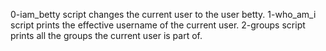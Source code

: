 0-iam_betty script changes the current user to the user betty.
1-who_am_i script prints the effective username of the current user.
2-groups script prints all the groups the current user is part of.
